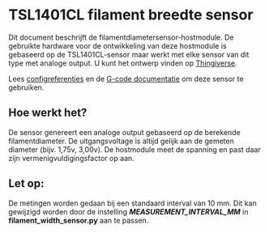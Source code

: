 # TSL1401CL filament breedte sensor

Dit document beschrijft de filamentdiametersensor-hostmodule. De gebruikte hardware voor de ontwikkeling van deze hostmodule is gebaseerd op de TSL1401CL-sensor maar werkt met elke sensor van dit type met analoge output. U kunt het ontwerp vinden op [Thingiverse](https://www.thingiverse.com/search?q=filament%20width%20sensor).

Lees [configreferenties](Config_Reference.md#tsl1401cl_filament_width_sensor) en de [G-code documentatie](G-Codes.md#hall_filament_width_sensor) om deze sensor te gebruiken.

## Hoe werkt het?

De sensor genereert een analoge output gebaseerd op de berekende filamentdiameter. De uitgangsvoltage is altijd gelijk aan de gemeten diameter (bijv. 1,75v, 3,00v). De hostmodule meet de spanning en past daar zijn vermenigvuldigingsfactor op aan.

## Let op:

De metingen worden gedaan bij een standaard interval van 10 mm. Dit kan gewijzigd worden door de instelling ***MEASUREMENT_INTERVAL_MM*** in **filament_width_sensor.py** aan te passen.
